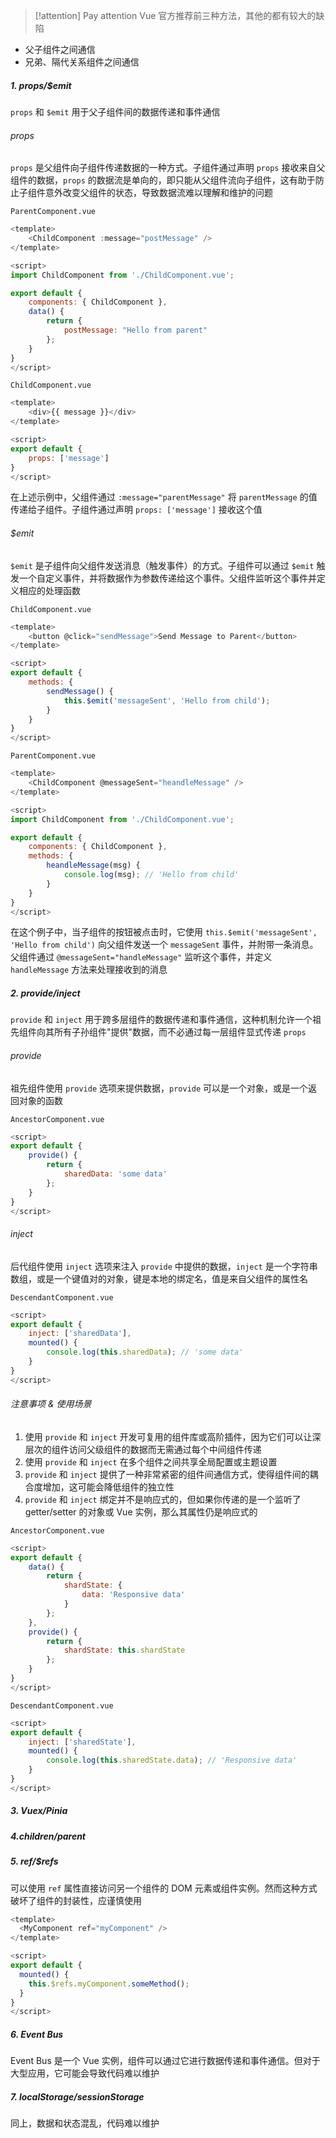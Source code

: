 > [!attention] Pay attention
> Vue 官方推荐前三种方法，其他的都有较大的缺陷

- 父子组件之间通信
- 兄弟、隔代关系组件之间通信

##### 1. props/$emit

`props` 和 `$emit` 用于父子组件间的数据传递和事件通信

###### props

`props` 是父组件向子组件传递数据的一种方式。子组件通过声明 `props` 接收来自父组件的数据，`props` 的数据流是单向的，即只能从父组件流向子组件，这有助于防止子组件意外改变父组件的状态，导致数据流难以理解和维护的问题

`ParentComponent.vue`

```JavaScript
<template>
    <ChildComponent :message="postMessage" />
</template>

<script>
import ChildComponent from './ChildComponent.vue';

export default {
    components: { ChildComponent },
    data() {
        return {
            postMessage: "Hello from parent"
        };
    }
}
</script>
```

`ChildComponent.vue`

```JavaScript
<template>
    <div>{{ message }}</div>
</template>

<script>
export default {
    props: ['message']
}
</script>
```

在上述示例中，父组件通过 `:message="parentMessage"` 将 `parentMessage` 的值传递给子组件。子组件通过声明 `props: ['message']` 接收这个值

###### $emit

`$emit` 是子组件向父组件发送消息（触发事件）的方式。子组件可以通过 `$emit` 触发一个自定义事件，并将数据作为参数传递给这个事件。父组件监听这个事件并定义相应的处理函数

`ChildComponent.vue`

```JavaScript
<template>
    <button @click="sendMessage">Send Message to Parent</button>
</template>

<script>
export default {
    methods: {
        sendMessage() {
            this.$emit('messageSent', 'Hello from child');
        }
    }
}
</script>
```

`ParentComponent.vue`

```JavaScript
<template>
    <ChildComponent @messageSent="heandleMessage" />
</template>

<script>
import ChildComponent from './ChildComponent.vue';

export default {
    components: { ChildComponent },
    methods: {
        heandleMessage(msg) {
            console.log(msg); // 'Hello from child'
        }
    }
}
</script>
```

在这个例子中，当子组件的按钮被点击时，它使用 `this.$emit('messageSent', 'Hello from child')` 向父组件发送一个 `messageSent` 事件，并附带一条消息。父组件通过 `@messageSent="handleMessage"` 监听这个事件，并定义 `handleMessage` 方法来处理接收到的消息

##### 2. provide/inject

`provide` 和 `inject` 用于跨多层组件的数据传递和事件通信，这种机制允许一个祖先组件向其所有子孙组件"提供"数据，而不必通过每一层组件显式传递 `props`

###### provide

祖先组件使用 `provide` 选项来提供数据，`provide` 可以是一个对象，或是一个返回对象的函数

`AncestorComponent.vue`

```JavaScript
<script>
export default {
    provide() {
        return {
            sharedData: 'some data'
        };
    }
}
</script>
```

###### inject

后代组件使用 `inject` 选项来注入 `provide` 中提供的数据，`inject` 是一个字符串数组，或是一个键值对的对象，键是本地的绑定名，值是来自父组件的属性名

`DescendantComponent.vue`

```JavaScript
<script>
export default {
    inject: ['sharedData'],
    mounted() {
        console.log(this.sharedData); // 'some data'
    }
}
</script>
```

###### 注意事项 & 使用场景

1. 使用 `provide` 和 `inject` 开发可复用的组件库或高阶插件，因为它们可以让深层次的组件访问父级组件的数据而无需通过每个中间组件传递
2. 使用 `provide` 和 `inject` 在多个组件之间共享全局配置或主题设置
3. `provide` 和 `inject` 提供了一种非常紧密的组件间通信方式，使得组件间的耦合度增加，这可能会降低组件的独立性
4. `provide` 和 `inject` 绑定并不是响应式的，但如果你传递的是一个监听了 getter/setter 的对象或 Vue 实例，那么其属性仍是响应式的

`AncestorComponent.vue`

```JavaScript
<script>
export default {
    data() {
        return {
            shardState: {
                data: 'Responsive data'
            }
        };
    },
    provide() {
        return {
            shardState: this.shardState
        };
    }
}
</script>
```

`DescendantComponent.vue`

```JavaScript
<script>
export default {
    inject: ['sharedState'],
    mounted() {
        console.log(this.sharedState.data); // 'Responsive data'
    }
}
</script>
```

##### 3. Vuex/Pinia

##### 4.$children / $parent

##### 5. ref/$refs

可以使用 `ref` 属性直接访问另一个组件的 DOM 元素或组件实例。然而这种方式破坏了组件的封装性，应谨慎使用

```JavaScript
<template>
  <MyComponent ref="myComponent" />
</template>

<script>
export default {
  mounted() {
    this.$refs.myComponent.someMethod();
  }
}
</script>
```

##### 6. Event Bus

Event Bus 是一个 Vue 实例，组件可以通过它进行数据传递和事件通信。但对于大型应用，它可能会导致代码难以维护

##### 7. localStorage/sessionStorage

同上，数据和状态混乱，代码难以维护
